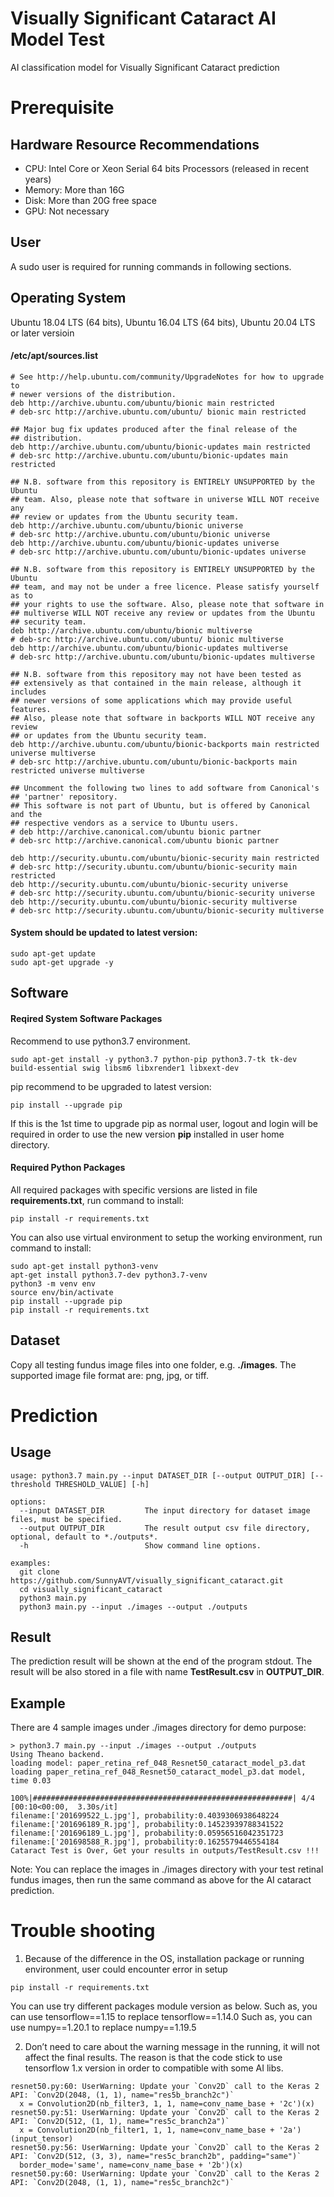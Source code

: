 # Visually Significant Cataract AI Model Test
AI classification model for Visually Significant Cataract prediction

# Prerequisite

## Hardware Resource Recommendations
- CPU: Intel Core or Xeon Serial 64 bits Processors (released in recent years)
- Memory: More than 16G
- Disk: More than 20G free space
- GPU: Not necessary

## User
A sudo user is required for running commands in following sections.

## Operating System
Ubuntu 18.04 LTS (64 bits), Ubuntu 16.04 LTS (64 bits), Ubuntu 20.04 LTS or later versioin

#### /etc/apt/sources.list
```
# See http://help.ubuntu.com/community/UpgradeNotes for how to upgrade to
# newer versions of the distribution.
deb http://archive.ubuntu.com/ubuntu/bionic main restricted
# deb-src http://archive.ubuntu.com/ubuntu/ bionic main restricted

## Major bug fix updates produced after the final release of the
## distribution.
deb http://archive.ubuntu.com/ubuntu/bionic-updates main restricted
# deb-src http://archive.ubuntu.com/ubuntu/bionic-updates main restricted

## N.B. software from this repository is ENTIRELY UNSUPPORTED by the Ubuntu
## team. Also, please note that software in universe WILL NOT receive any
## review or updates from the Ubuntu security team.
deb http://archive.ubuntu.com/ubuntu/bionic universe
# deb-src http://archive.ubuntu.com/ubuntu/bionic universe
deb http://archive.ubuntu.com/ubuntu/bionic-updates universe
# deb-src http://archive.ubuntu.com/ubuntu/bionic-updates universe

## N.B. software from this repository is ENTIRELY UNSUPPORTED by the Ubuntu
## team, and may not be under a free licence. Please satisfy yourself as to
## your rights to use the software. Also, please note that software in
## multiverse WILL NOT receive any review or updates from the Ubuntu
## security team.
deb http://archive.ubuntu.com/ubuntu/bionic multiverse
# deb-src http://archive.ubuntu.com/ubuntu/ bionic multiverse
deb http://archive.ubuntu.com/ubuntu/bionic-updates multiverse
# deb-src http://archive.ubuntu.com/ubuntu/bionic-updates multiverse

## N.B. software from this repository may not have been tested as
## extensively as that contained in the main release, although it includes
## newer versions of some applications which may provide useful features.
## Also, please note that software in backports WILL NOT receive any review
## or updates from the Ubuntu security team.
deb http://archive.ubuntu.com/ubuntu/bionic-backports main restricted universe multiverse
# deb-src http://archive.ubuntu.com/ubuntu/bionic-backports main restricted universe multiverse

## Uncomment the following two lines to add software from Canonical's
## 'partner' repository.
## This software is not part of Ubuntu, but is offered by Canonical and the
## respective vendors as a service to Ubuntu users.
# deb http://archive.canonical.com/ubuntu bionic partner
# deb-src http://archive.canonical.com/ubuntu bionic partner

deb http://security.ubuntu.com/ubuntu/bionic-security main restricted
# deb-src http://security.ubuntu.com/ubuntu/bionic-security main restricted
deb http://security.ubuntu.com/ubuntu/bionic-security universe
# deb-src http://security.ubuntu.com/ubuntu/bionic-security universe
deb http://security.ubuntu.com/ubuntu/bionic-security multiverse
# deb-src http://security.ubuntu.com/ubuntu/bionic-security multiverse
```
#### System should be updated to latest version:
```
sudo apt-get update
sudo apt-get upgrade -y
```

## Software
#### Reqired System Software Packages
Recommend to use python3.7 environment.
```
sudo apt-get install -y python3.7 python-pip python3.7-tk tk-dev build-essential swig libsm6 libxrender1 libxext-dev
```
pip recommend to be upgraded to latest version:
```
pip install --upgrade pip
```
If this is the 1st time to upgrade pip as normal user, logout and login will be required in order to use the new version **pip** installed in user home directory.

#### Required Python Packages
All required packages with specific versions are listed in file **requirements.txt**, run command to install:
```
pip install -r requirements.txt
```
You can also use virtual environment to setup the working environment, run command to install:
```
sudo apt-get install python3-venv
apt-get install python3.7-dev python3.7-venv
python3 -m venv env
source env/bin/activate
pip install --upgrade pip
pip install -r requirements.txt
```

## Dataset
Copy all testing fundus image files into one folder, e.g. **./images**. The supported image file format are: png, jpg, or tiff.

# Prediction

## Usage
```
usage: python3.7 main.py --input DATASET_DIR [--output OUTPUT_DIR] [--threshold THRESHOLD_VALUE] [-h]

options:
  --input DATASET_DIR         The input directory for dataset image files, must be specified.
  --output OUTPUT_DIR         The result output csv file directory, optional, default to *./outputs*.
  -h                          Show command line options.

examples:
  git clone https://github.com/SunnyAVT/visually_significant_cataract.git
  cd visually_significant_cataract
  python3 main.py
  python3 main.py --input ./images --output ./outputs 
```

## Result
The prediction result will be shown at the end of the program stdout. The result will be also stored in a file with name **TestResult.csv** in **OUTPUT_DIR**.

## Example
There are 4 sample images under ./images directory for demo purpose:
```
> python3.7 main.py --input ./images --output ./outputs
Using Theano backend.
loading model: paper_retina_ref_048_Resnet50_cataract_model_p3.dat
loading paper_retina_ref_048_Resnet50_cataract_model_p3.dat model, time 0.03

100%|##########################################################| 4/4 [00:10<00:00,  3.30s/it]
filename:['201699522_L.jpg'], probability:0.4039306938648224
filename:['201696189_R.jpg'], probability:0.14523939788341522
filename:['201696189_L.jpg'], probability:0.05956516042351723
filename:['201698588_R.jpg'], probability:0.1625579446554184
Cataract Test is Over, Get your results in outputs/TestResult.csv !!!
```
Note: You can replace the images in ./images directory with your test retinal fundus images, then run the same command as above for the AI cataract prediction.

# Trouble shooting
1) Because of the difference in the OS, installation package or running environment, user could encounter error in setup
```
pip install -r requirements.txt
```
You can use try different packages module version as below.
Such as, you can use tensorflow==1.15 to replace tensorflow==1.14.0
Such as, you can use numpy==1.20.1 to replace numpy==1.19.5

2) Don’t need to care about the warning message in the running, it will not affect the final results. 
The reason is that the code stick to use tensorflow 1.x version in order to compatible with some AI libs.
```
resnet50.py:60: UserWarning: Update your `Conv2D` call to the Keras 2 API: `Conv2D(2048, (1, 1), name="res5b_branch2c")`
  x = Convolution2D(nb_filter3, 1, 1, name=conv_name_base + '2c')(x)
resnet50.py:51: UserWarning: Update your `Conv2D` call to the Keras 2 API: `Conv2D(512, (1, 1), name="res5c_branch2a")`
  x = Convolution2D(nb_filter1, 1, 1, name=conv_name_base + '2a')(input_tensor)
resnet50.py:56: UserWarning: Update your `Conv2D` call to the Keras 2 API: `Conv2D(512, (3, 3), name="res5c_branch2b", padding="same")`
  border_mode='same', name=conv_name_base + '2b')(x)
resnet50.py:60: UserWarning: Update your `Conv2D` call to the Keras 2 API: `Conv2D(2048, (1, 1), name="res5c_branch2c")`
```
